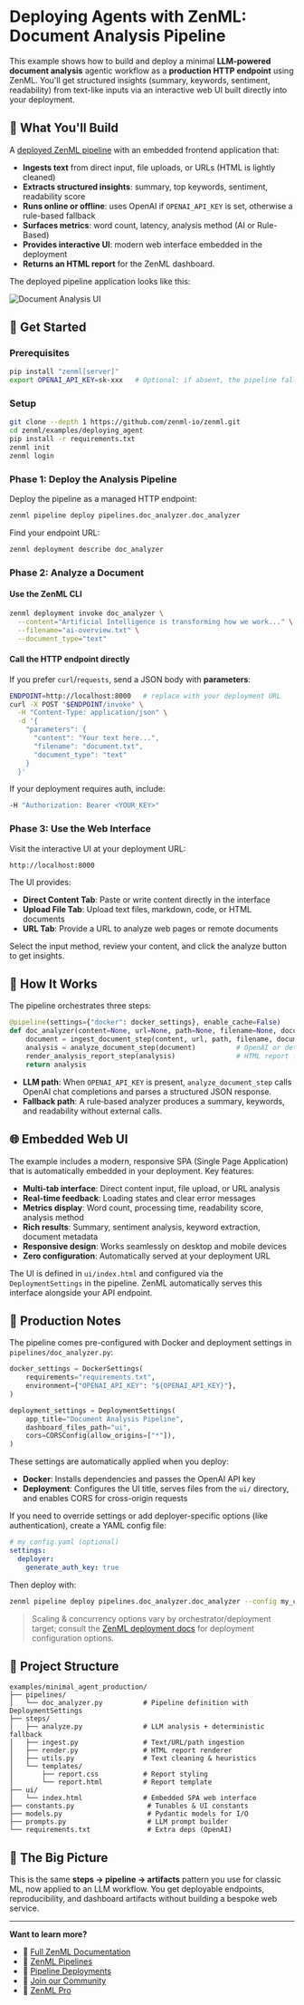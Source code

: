 # Deploying Agents with ZenML: Document Analysis Pipeline

This example shows how to build and deploy a minimal **LLM-powered document analysis** agentic workflow as a **production HTTP endpoint** using ZenML. You'll get structured insights (summary, keywords, sentiment, readability) from text-like inputs via an interactive web UI built directly into your deployment.

## 🎯 What You'll Build

A [deployed ZenML pipeline](https://docs.zenml.io/concepts/deployment) with an embedded frontend application that:

- **Ingests text** from direct input, file uploads, or URLs (HTML is lightly cleaned)
- **Extracts structured insights**: summary, top keywords, sentiment, readability score
- **Runs online or offline**: uses OpenAI if `OPENAI_API_KEY` is set, otherwise a rule-based fallback
- **Surfaces metrics**: word count, latency, analysis method (AI or Rule-Based)
- **Provides interactive UI**: modern web interface embedded in the deployment
- **Returns an HTML report** for the ZenML dashboard.

The deployed pipeline application looks like this:

![Document Analysis UI](assets/minimal_agent_production_app.png)

## 🚀 Get Started

### Prerequisites

```bash
pip install "zenml[server]"
export OPENAI_API_KEY=sk-xxx   # Optional: if absent, the pipeline falls back to a deterministic analyzer
````

### Setup

```bash
git clone --depth 1 https://github.com/zenml-io/zenml.git
cd zenml/examples/deploying_agent
pip install -r requirements.txt
zenml init
zenml login
```

### Phase 1: Deploy the Analysis Pipeline

Deploy the pipeline as a managed HTTP endpoint:

```bash
zenml pipeline deploy pipelines.doc_analyzer.doc_analyzer
```

Find your endpoint URL:

```bash
zenml deployment describe doc_analyzer
```

### Phase 2: Analyze a Document

#### Use the ZenML CLI

```bash
zenml deployment invoke doc_analyzer \
  --content="Artificial Intelligence is transforming how we work..." \
  --filename="ai-overview.txt" \
  --document_type="text"
```

#### Call the HTTP endpoint directly

If you prefer `curl`/`requests`, send a JSON body with **parameters**:

```bash
ENDPOINT=http://localhost:8000   # replace with your deployment URL
curl -X POST "$ENDPOINT/invoke" \
  -H "Content-Type: application/json" \
  -d '{
    "parameters": {
      "content": "Your text here...",
      "filename": "document.txt",
      "document_type": "text"
    }
  }'
```

If your deployment requires auth, include:

```bash
-H "Authorization: Bearer <YOUR_KEY>"
```

### Phase 3: Use the Web Interface

Visit the interactive UI at your deployment URL:

```
http://localhost:8000
```

The UI provides:
- **Direct Content Tab**: Paste or write content directly in the interface
- **Upload File Tab**: Upload text files, markdown, code, or HTML documents
- **URL Tab**: Provide a URL to analyze web pages or remote documents

Select the input method, review your content, and click the analyze button to get insights.

## 🤖 How It Works

The pipeline orchestrates three steps:

```python
@pipeline(settings={"docker": docker_settings}, enable_cache=False)
def doc_analyzer(content=None, url=None, path=None, filename=None, document_type="text"):
    document = ingest_document_step(content, url, path, filename, document_type)
    analysis = analyze_document_step(document)          # OpenAI or deterministic fallback
    render_analysis_report_step(analysis)               # HTML report for the dashboard
    return analysis
```

* **LLM path**: When `OPENAI_API_KEY` is present, `analyze_document_step` calls OpenAI chat completions and parses a structured JSON response.
* **Fallback path**: A rule‑based analyzer produces a summary, keywords, and readability without external calls.

## 🌐 Embedded Web UI

The example includes a modern, responsive SPA (Single Page Application) that is automatically embedded in your deployment. Key features:

- **Multi-tab interface**: Direct content input, file upload, or URL analysis
- **Real-time feedback**: Loading states and clear error messages
- **Metrics display**: Word count, processing time, readability score, analysis method
- **Rich results**: Summary, sentiment analysis, keyword extraction, document metadata
- **Responsive design**: Works seamlessly on desktop and mobile devices
- **Zero configuration**: Automatically served at your deployment URL

The UI is defined in `ui/index.html` and configured via the `DeploymentSettings` in the pipeline. ZenML automatically serves this interface alongside your API endpoint.

## 🔧 Production Notes

The pipeline comes pre-configured with Docker and deployment settings in `pipelines/doc_analyzer.py`:

```python
docker_settings = DockerSettings(
    requirements="requirements.txt",
    environment={"OPENAI_API_KEY": "${OPENAI_API_KEY}"},
)

deployment_settings = DeploymentSettings(
    app_title="Document Analysis Pipeline",
    dashboard_files_path="ui",
    cors=CORSConfig(allow_origins=["*"]),
)
```

These settings are automatically applied when you deploy:
- **Docker**: Installs dependencies and passes the OpenAI API key
- **Deployment**: Configures the UI title, serves files from the `ui/` directory, and enables CORS for cross-origin requests

If you need to override settings or add deployer-specific options (like authentication), create a YAML config file:

```yaml
# my_config.yaml (optional)
settings:
  deployer:
    generate_auth_key: true
```

Then deploy with:

```bash
zenml pipeline deploy pipelines.doc_analyzer.doc_analyzer --config my_config.yaml
```

> Scaling & concurrency options vary by orchestrator/deployment target; consult the [ZenML deployment docs](https://docs.zenml.io/how-to/deployment/deployment) for deployment configuration options.

## 📁 Project Structure

```
examples/minimal_agent_production/
├── pipelines/
│   └── doc_analyzer.py          # Pipeline definition with DeploymentSettings
├── steps/
│   ├── analyze.py               # LLM analysis + deterministic fallback
│   ├── ingest.py                # Text/URL/path ingestion
│   ├── render.py                # HTML report renderer
│   ├── utils.py                 # Text cleaning & heuristics
│   └── templates/
│       ├── report.css           # Report styling
│       └── report.html          # Report template
├── ui/
│   └── index.html               # Embedded SPA web interface
├── constants.py                  # Tunables & UI constants
├── models.py                     # Pydantic models for I/O
├── prompts.py                    # LLM prompt builder
└── requirements.txt              # Extra deps (OpenAI)
```

## 🎯 The Big Picture

This is the same **steps → pipeline → artifacts** pattern you use for classic ML, now applied to an LLM workflow. You get deployable endpoints, reproducibility, and dashboard artifacts without building a bespoke web service.

---

**Want to learn more?**

- 📖 [Full ZenML Documentation](https://docs.zenml.io/)
- 🔗 [ZenML Pipelines](https://docs.zenml.io/concepts/steps_and_pipelines)
- 🚀 [Pipeline Deployments](https://docs.zenml.io/concepts/deployment)
- 💬 [Join our Community](https://zenml.io/slack)
- 🏢 [ZenML Pro](https://zenml.io/pro)
